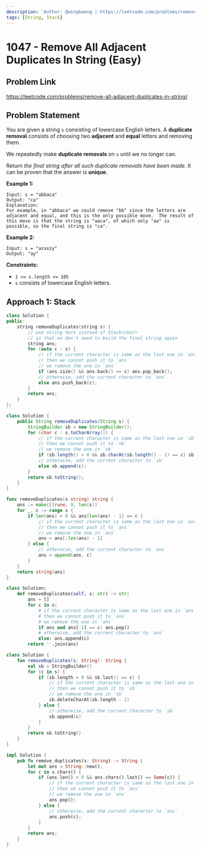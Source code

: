 ```yaml
---
description: 'Author: @wingkwong | https://leetcode.com/problems/remove-all-adjacent-duplicates-in-string/'
tags: [String, Stack]
---
```


# 1047 - Remove All Adjacent Duplicates In String (Easy) 

## Problem Link

https://leetcode.com/problems/remove-all-adjacent-duplicates-in-string/

## Problem Statement

You are given a string `s` consisting of lowercase English letters. A **duplicate removal** consists of choosing two **adjacent** and **equal** letters and removing them.

We repeatedly make **duplicate removals** on `s` until we no longer can.

Return *the final string after all such duplicate removals have been made*. It can be proven that the answer is **unique**.

**Example 1:**

```
Input: s = "abbaca"
Output: "ca"
Explanation: 
For example, in "abbaca" we could remove "bb" since the letters are adjacent and equal, and this is the only possible move.  The result of this move is that the string is "aaca", of which only "aa" is possible, so the final string is "ca".
```

**Example 2:**

```
Input: s = "azxxzy"
Output: "ay"
```

**Constraints:**

- `1 <= s.length <= 105`
- `s` consists of lowercase English letters.

## Approach 1: Stack

<Tabs>
<TabItem value="cpp" label="C++">
<SolutionAuthor name="@wingkwong"/>

```cpp
class Solution {
public:
    string removeDuplicates(string s) {
        // use string here instead of Stack<char>
        // so that we don't need to build the final string again
        string ans;
        for (auto c : s) {
            // if the current character is same as the last one in `ans`
            // then we cannot push it to `ans`
            // we remove the one in `ans`
            if (ans.size() && ans.back() == c) ans.pop_back();
            // otherwise, add the current character to `ans`
            else ans.push_back(c);
        }
        return ans;
    }
};
```

</TabItem>

<TabItem value="java" label="Java">
<SolutionAuthor name="@wingkwong"/>

```java
class Solution {
    public String removeDuplicates(String s) {
        StringBuilder sb = new StringBuilder();
        for (char c : s.toCharArray()) {
            // if the current character is same as the last one in `sb`
            // then we cannot push it to `sb`
            // we remove the one in `sb`
            if (sb.length() > 0 && sb.charAt(sb.length() - 1) == c) sb.deleteCharAt(sb.length() - 1);
            // otherwise, add the current character to `sb`
            else sb.append(c);
        }
        return sb.toString();
    }
}
```

</TabItem>

<TabItem value="go" label="Go">
<SolutionAuthor name="@wingkwong"/>

```go
func removeDuplicates(s string) string {
    ans := make([]rune, 0, len(s))
    for _, c := range s {
        if len(ans) > 0 && ans[len(ans) - 1] == c {
            // if the current character is same as the last one in `ans`
            // then we cannot push it to `ans`
            // we remove the one in `ans`
            ans = ans[:len(ans) - 1]
        } else {
            // otherwise, add the current character to `ans`
            ans = append(ans, c)
        }
    }
    return string(ans)
}
```

</TabItem>

<TabItem value="py" label="Python">
<SolutionAuthor name="@wingkwong"/>

```py
class Solution:
    def removeDuplicates(self, s: str) -> str:
        ans = []
        for c in s:
            # if the current character is same as the last one in `ans`
            # then we cannot push it to `ans`
            # we remove the one in `ans`
            if ans and ans[-1] == c: ans.pop()
            # otherwise, add the current character to `ans`
            else: ans.append(c)
        return ''.join(ans)
```

</TabItem>

<TabItem value="kt" label="Kotlin">
<SolutionAuthor name="@wingkwong"/>

```kt
class Solution {
    fun removeDuplicates(s: String): String {
        val sb = StringBuilder()
        for (c in s) {
            if (sb.length > 0 && sb.last() == c) {
                // if the current character is same as the last one in `sb`
                // then we cannot push it to `sb`
                // we remove the one in `sb`
                sb.deleteCharAt(sb.length - 1)
            } else {
                // otherwise, add the current character to `sb`
                sb.append(c)
            }
        }
        return sb.toString()
    }
}
```

</TabItem>

<TabItem value="rs" label="Rust">
<SolutionAuthor name="@wingkwong"/>

```rs
impl Solution {
    pub fn remove_duplicates(s: String) -> String {
        let mut ans = String::new();
        for c in s.chars() {
            if (ans.len() > 0 && ans.chars().last() == Some(c)) {
                // if the current character is same as the last one in `ans`
                // then we cannot push it to `ans`
                // we remove the one in `ans`
                ans.pop();
            } else {
                // otherwise, add the current character to `ans`
                ans.push(c);
            }
        }
        return ans;
    }
}
```

</TabItem>
</Tabs>
